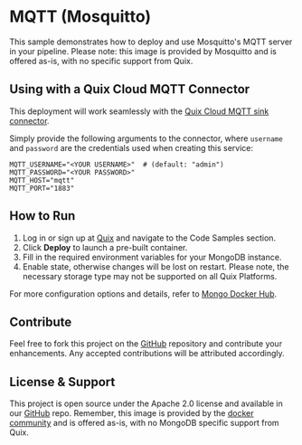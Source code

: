 # MQTT (Mosquitto)

This sample demonstrates how to deploy and use Mosquitto's MQTT server in your pipeline. Please note: this image is provided by Mosquitto and is offered as-is, with no specific support from Quix.

## Using with a Quix Cloud MQTT Connector

This deployment will work seamlessly with the [Quix Cloud MQTT sink connector](https://github.com/quixio/quix-samples/tree/main/python/destinations/mqtt).

Simply provide the following arguments to the connector, 
where `username` and `password` are the credentials used when 
creating this service: 

```shell
MQTT_USERNAME="<YOUR USERNAME>"  # (default: "admin")
MQTT_PASSWORD="<YOUR PASSWORD>"
MQTT_HOST="mqtt"
MQTT_PORT="1883"
```

## How to Run

1. Log in or sign up at [Quix](https://portal.platform.quix.io/signup?xlink=github) and navigate to the Code Samples section.
2. Click **Deploy** to launch a pre-built container.
3. Fill in the required environment variables for your MongoDB instance.
4. Enable state, otherwise changes will be lost on restart. Please note, the necessary storage type may not be supported on all Quix Platforms.

For more configuration options and details, refer to [Mongo Docker Hub](https://hub.docker.com/_/mongo).


## Contribute

Feel free to fork this project on the [GitHub](https://github.com/quixio/quix-samples) repository and contribute your enhancements. Any accepted contributions will be attributed accordingly.

## License & Support

This project is open source under the Apache 2.0 license and available in our [GitHub](https://github.com/quixio/quix-samples) repo. Remember, this image is provided by the [docker community](https://github.com/docker-library/mongo) and is offered as-is, with no MongoDB specific support from Quix.
